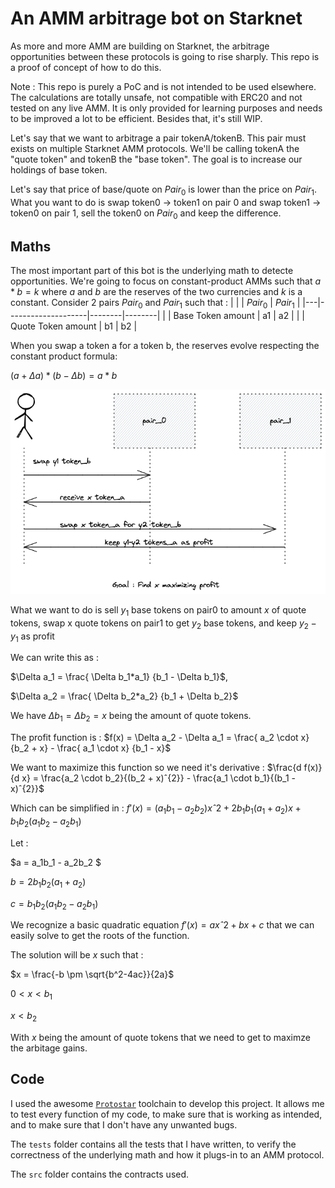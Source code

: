 # An AMM arbitrage bot on Starknet

As more and more AMM are building on Starknet, the arbitrage opportunities between these protocols is going to rise sharply.
This repo is a proof of concept of how to do this.

Note : This repo is purely a PoC and is not intended to be used elsewhere. The calculations are totally unsafe, not compatible with ERC20 and not tested on any live AMM. It is only provided for learning purposes and needs to be improved a lot to be efficient.
Besides that, it's still WIP.

Let's say that we want to arbitrage a pair tokenA/tokenB. This pair must exists on multiple Starknet AMM protocols.
We'll be calling tokenA the "quote token" and tokenB the "base token". The goal is to increase our holdings of base token.

Let's say that price of base/quote on $Pair_0$ is lower than the price on $Pair_1$. What you want to do is 
swap token0 -> token1 on pair 0 and swap token1 -> token0 on pair 1, sell the token0 on $Pair_0$ and keep the difference.
## Maths

The most important part of this bot is the underlying math to detecte opportunities.
We're going to focus on constant-product AMMs such that $a*b=k$ where $a$ and $b$ are the reserves of the two currencies and $k$ is a constant.
Consider 2 pairs $Pair_0$ and $Pair_1$ such that :
|   |                    | $Pair_0$ | $Pair_1$ |
|---|--------------------|--------|--------|
|   | Base Token amount  | a1     | a2     |
|   | Quote Token amount | b1     | b2     |

When you swap a token a for a token b, the reserves evolve respecting the constant product formula:

$(a + \Delta a) * (b - \Delta b) = a * b$



![](img.png)

What we want to do is sell $y_1$ base tokens on pair0 to amount $x$ of quote tokens, swap x quote tokens on pair1 to get $y_2$ base tokens, and keep $y_2 - y_1$ as profit

We can write this as :

$\Delta a_1 = \frac{ \Delta b_1*a_1}  {b_1 - \Delta b_1}$,

$\Delta a_2 = \frac{ \Delta b_2*a_2}  {b_1 + \Delta b_2}$


We have $\Delta b_1 = \Delta b_2 = x$ being the amount of quote tokens.

The profit function is :
$f(x) = \Delta a_2 - \Delta a_1 = \frac{ a_2 \cdot x} {b_2 + x} - \frac{ a_1 \cdot x} {b_1 - x}$

We want to maximize this function so we need it's derivative :
$\frac{d f(x)}{d x} = \frac{a_2 \cdot b_2}{(b_2 + x)ˆ{2}} - \frac{a_1 \cdot b_1}{(b_1 - x)ˆ{2}}$


Which can be simplified in :
$f'(x) = (a_1b_1 - a_2b_2)xˆ{2} + 2b_1b_1(a_1+a_2)x + b_1b_2(a_1b_2-a_2b_1)$

Let :

$a = a_1b_1 - a_2b_2 $

$b = 2b_1b_2(a_1+a_2)$

$c = b_1b_2(a_1b_2-a_2b_1)$

We recognize a basic quadratic equation $f'(x) = axˆ{2}+bx+c$ that we can easily solve to get the roots of the function.

The solution will be $x$ such that :

$x = \frac{-b \pm \sqrt{b^2-4ac}}{2a}$

$0 < x < b_1$

$x < b_2$

With $x$ being the amount of quote tokens that we need to get to maximze the arbitage gains.
## Code

I used the awesome [`Protostar`](https://docs.swmansion.com/protostar/) toolchain to develop this project.
It allows me to test every function of my code, to make sure that is working as intended,
and to make sure that I don't have any unwanted bugs.

The `tests` folder contains all the tests that I have written, to verify the correctness of the underlying math and how it plugs-in 
to an AMM protocol.

The `src` folder contains the contracts used.

